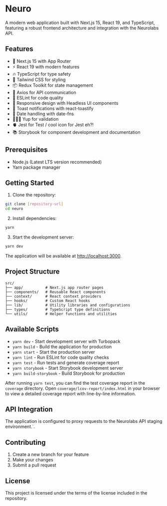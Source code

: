 # Neuro

A modern web application built with Next.js 15, React 19, and TypeScript, featuring a robust frontend architecture and integration with the Neurolabs API.

## Features

- 🚀 Next.js 15 with App Router
- ⚡ React 19 with modern features
- 🔥 TypeScript for type safety
- 🎨 Tailwind CSS for styling
- 📦 Redux Toolkit for state management
- 🔄 Axios for API communication
- 🎯 ESLint for code quality
- 📱 Responsive design with Headless UI components
- 🔔 Toast notifications with react-toastify
- 📅 Date handling with date-fns
- 🕵🏾‍♂️ Yup for validation
- 🫀 Jest for Test / cool icon for Jest eh?!
- 📚 Storybook for component development and documentation

## Prerequisites

- Node.js (Latest LTS version recommended)
- Yarn package manager

## Getting Started

1. Clone the repository:

```bash
git clone [repository-url]
cd neuro
```

2. Install dependencies:

```bash
yarn
```

3. Start the development server:

```bash
yarn dev
```

The application will be available at [http://localhost:3000](http://localhost:3000).

## Project Structure

```
src/
├── app/          # Next.js app router pages
├── components/   # Reusable React components
├── context/      # React context providers
├── hooks/        # Custom React hooks
├── lib/          # Utility libraries and configurations
├── types/        # TypeScript type definitions
└── utils/        # Helper functions and utilities
```

## Available Scripts

- `yarn dev` - Start development server with Turbopack
- `yarn build` - Build the application for production
- `yarn start` - Start the production server
- `yarn lint` - Run ESLint for code quality checks
- `yarn test` - Run tests and generate coverage report
- `yarn storybook` - Start Storybook development server
- `yarn build-storybook` - Build Storybook for production

After running `yarn test`, you can find the test coverage report in the `coverage` directory. Open `coverage/lcov-report/index.html` in your browser to view a detailed coverage report with line-by-line information.

## API Integration

The application is configured to proxy requests to the Neurolabs API staging environment.`.

## Contributing

1. Create a new branch for your feature
2. Make your changes
3. Submit a pull request

## License

This project is licensed under the terms of the license included in the repository.
